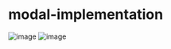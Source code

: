 # modal-implementation
![image](https://github.com/user-attachments/assets/60e7a200-9f3d-4cf3-800c-ce8990cc276f)
![image](https://github.com/user-attachments/assets/45634ee9-8042-4619-85f3-dac897d11359)

